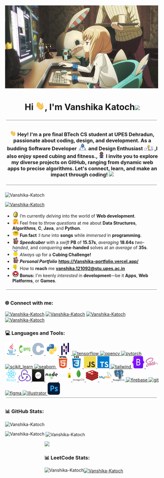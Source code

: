 ![MasterHead](https://github.com/Vanshika-Katoch/Vanshika-Katoch/blob/main/Assets/banner3.gif)
<h1 align="center"> Hi <a target="_blank" href="#"><img src="https://github.com/Vanshika-Katoch/Vanshika-Katoch/blob/main/Assets/Hi.gif" width="30" /></a>, I'm Vanshika Katoch<a target="_blank"><img src="https://github.com/Vanshika-Katoch/Vanshika-Katoch/blob/main/Assets/rocket%20bgless.gif" width="60px"/> </h1>
<img src="https://github.com/Vanshika-Katoch/Vanshika-Katoch/blob/main/Assets/border.gif" width="1100" height="10">
<h3 align="center"><a target="_blank" href="#"><img src="https://github.com/Vanshika-Katoch/Vanshika-Katoch/blob/main/Assets/Hi.gif" width="20" /></a> Hey! I'm a pre final BTech CS student at UPES Dehradun, passionate about coding, design, and development. As a budding Software Developer <a target="_blank"><img src="https://github.com/Vanshika-Katoch/Vanshika-Katoch/blob/main/Assets/Developer.gif" width="30px"/> </a> and Design Enthusiast <a target="_blank"><img src="https://github.com/Vanshika-Katoch/Vanshika-Katoch/blob/main/Assets/Designer.gif" width="30px"/> </a>,I also enjoy speed cubing and fitness.</b>, <a target="_blank"><img src="https://github.com/Vanshika-Katoch/Vanshika-Katoch/blob/main/Assets/Mario_Hello_Big.gif" width="20px"/> </a>I invite you to explore my diverse projects on GitHub, ranging from dynamic web apps to precise algorithms. Let's connect, learn, and make an impact through coding! <a target="_blank"><img src="https://github.com/Vanshika-Katoch/Vanshika-Katoch/blob/main/Assets/rocket%20bgless.gif" width="30px"/></h3>
<img src="https://github.com/Vanshika-Katoch/Vanshika-Katoch/blob/main/Assets/border.gif" width="1100" height="10">
<p align="left"> <img src="https://komarev.com/ghpvc/?username=Vanshika-Katoch&label=Profile%20views&color=0e75b6&style=flat" alt="Vanshika-Katoch" /> </p>
<!-- <img align ="right" alt = "coding" width ="250px" src ="https://github.com/Vanshika-Katoch/Vanshika-Katoch/blob/main/Assets/coding.gif"> -->


<p align="left"> <a href="https://github.com/ryo-ma/github-profile-trophy"><img src="https://github-profile-trophy.vercel.app/?username=Vanshika-Katoch&theme=dracula&row=2&column=4" alt="Vanshika-Katoch" width="400px" /></a> </p>

- <img alt="GIF" src="https://github.com/Vanshika-Katoch/Vanshika-Katoch/blob/main/Assets/coin.gif" width="20px" /> I’m currently *delving* into the world of **Web development**.
- <img alt="GIF" src="https://github.com/Vanshika-Katoch/Vanshika-Katoch/blob/main/Assets/hmm.gif" width="20px" /> Feel free to *throw* *questions* at me about **Data Structures**, **Algorithms**, **C**, **Java**, and **Python**.
- <img alt="GIF" src="https://github.com/Vanshika-Katoch/Vanshika-Katoch/blob/main/Assets/happy-unscreen.gif" width="20px" /> **Fun fact** :I *tune* into **songs** while *immersed* in **programming**.
- <img alt="GIF" src="https://github.com/Vanshika-Katoch/Vanshika-Katoch/blob/main/Assets/gandalf_parrot.gif" width="20px" /> ***Speedcuber*** with a *swift* **PB** of **15.57s**, *averaging* **18.64s** *two-handed*, and *conquering* **one-handed** solves at an *average* of **35s**.
- <img alt="GIF" src="https://github.com/Vanshika-Katoch/Vanshika-Katoch/blob/main/Assets/Medal.gif" width="20px" /> *Always* up for a **Cubing Challenge!**
- <img alt="GIF" src="https://github.com/Vanshika-Katoch/Vanshika-Katoch/blob/main/Assets/gandalf_parrot.gif" width="20px" /> ***Personal Portfolio*** **https://Vanshika-portfolio.vercel.app/**
- <img alt="GIF" src="https://github.com/Vanshika-Katoch/Vanshika-Katoch/blob/main/Assets/wave.gif" width="20px" /> How to **reach** me **vanshika.121092@stu.upes.ac.in**
- <img alt="GIF" src="https://github.com/Vanshika-Katoch/Vanshika-Katoch/blob/main/Assets/powerup.gif" width="20px" /> **Bonus:** I'm keenly *interested* in **development**—be it **Apps**, **Web Platforms**, or **Games**.
<img src="https://github.com/Vanshika-Katoch/Vanshika-Katoch/blob/main/Assets/border.gif" width="1100" height="10">
<h3 align="left">🌐 Connect with me:</h3>
<p align="left">
<a href="https://linkedin.com/in/Vanshika-Katoch" target="blank"><img align="center" src="https://raw.githubusercontent.com/rahuldkjain/github-profile-readme-generator/master/src/images/icons/Social/linked-in-alt.svg" alt="Vanshika-Katoch" height="30" width="40" /></a>
<!-- <a href="https://instagram.com/Vanshika-Katoch" target="blank"><img align="center" src="https://raw.githubusercontent.com/rahuldkjain/github-profile-readme-generator/master/src/images/icons/Social/instagram.svg" alt="Vanshika-Katoch" height="30" width="40" /></a> -->
<!-- <a href="https://instagram.com/shonen_mihawk" target="blank"><img align="center" src="https://raw.githubusercontent.com/rahuldkjain/github-profile-readme-generator/master/src/images/icons/Social/instagram.svg" alt="shonen_mihawk" height="30" width="40" /></a> -->
<a href="https://www.hackerrank.com/Vanshika-Katoch" target="blank"><img align="center" src="https://raw.githubusercontent.com/rahuldkjain/github-profile-readme-generator/master/src/images/icons/Social/hackerrank.svg" alt="Vanshika-Katoch" height="30" width="40" /></a>
<a href="https://www.leetcode.com/Vanshika-Katoch" target="blank"><img align="center" src="https://raw.githubusercontent.com/rahuldkjain/github-profile-readme-generator/master/src/images/icons/Social/leet-code.svg" alt="Vanshika-Katoch" height="30" width="40" /></a>
<a href="https://auth.geeksforgeeks.org/user/Vanshika-Katoch" target="blank"><img align="center" src="https://raw.githubusercontent.com/rahuldkjain/github-profile-readme-generator/master/src/images/icons/Social/geeks-for-geeks.svg" alt="Vanshika-Katoch" height="30" width="40" /></a>
</p>

<h3 align="left">💻 Languages and Tools:</h3>
<p align="left"><a href="https://www.java.com" target="_blank" rel="noreferrer"> <img src="https://raw.githubusercontent.com/devicons/devicon/master/icons/java/java-original.svg" alt="java" width="40" height="40"/> </a>
<a href="https://spring.io/projects/spring-boot/" target="_blank" rel="noreferrer"> <img src="https://github.com/Vanshika-Katoch/Vanshika-Katoch/blob/main/Assets/springio-ar21.svg" alt="Spring boot" width="40" height="40"/> </a>
<a href="https://www.cprogramming.com/" target="_blank" rel="noreferrer"> <img src="https://raw.githubusercontent.com/devicons/devicon/master/icons/c/c-original.svg" alt="c" width="40" height="40"/> </a>
<!-- <a href="https://www.w3schools.com/cpp/" target="_blank" rel="noreferrer"> <img src="https://raw.githubusercontent.com/devicons/devicon/master/icons/cplusplus/cplusplus-original.svg" alt="cplusplus" width="40" height="40"/> </a> -->
<a href="https://www.python.org" target="_blank" rel="noreferrer"> <img src="https://raw.githubusercontent.com/devicons/devicon/master/icons/python/python-original.svg" alt="python" width="40" height="40"/> </a>
<!-- <a href="https://www.djangoproject.com/" target="_blank" rel="noreferrer"> <img src="https://cdn.worldvectorlogo.com/logos/django.svg" alt="django" width="40" height="40"/> </a>  -->
<!-- <a href="https://flask.palletsprojects.com/en/3.0.x/" target="_blank" rel="noreferrer"> <img src="https://github.com/Vanshika-Katoch/Vanshika-Katoch/blob/main/Assets/flask-logo.png" alt="Flask" width="40" height="40"/> </a>  -->
<a href="https://pandas.pydata.org/" target="_blank" rel="noreferrer"> <img src="https://raw.githubusercontent.com/devicons/devicon/2ae2a900d2f041da66e950e4d48052658d850630/icons/pandas/pandas-original.svg" alt="pandas" width="40" height="40"/> </a> 
<a href="https://www.tensorflow.org" target="_blank" rel="noreferrer"> <img src="https://www.vectorlogo.zone/logos/tensorflow/tensorflow-icon.svg" alt="tensorflow" width="40" height="40"/> </a>
<a href="https://opencv.org/" target="_blank" rel="noreferrer"> <img src="https://www.vectorlogo.zone/logos/opencv/opencv-icon.svg" alt="opencv" width="40" height="40"/> </a> 
<a href="https://pytorch.org/" target="_blank" rel="noreferrer"> <img src="https://www.vectorlogo.zone/logos/pytorch/pytorch-icon.svg" alt="pytorch" width="40" height="40"/> </a>
<a href="https://scikit-learn.org/" target="_blank" rel="noreferrer"> <img src="https://upload.wikimedia.org/wikipedia/commons/0/05/Scikit_learn_logo_small.svg" alt="scikit_learn" width="40" height="40"/> </a> 
<a href="https://seaborn.pydata.org/" target="_blank" rel="noreferrer"> <img src="https://seaborn.pydata.org/_images/logo-mark-lightbg.svg" alt="seaborn" width="40" height="40"/> </a>
<a href="https://www.w3.org/html/" target="_blank" rel="noreferrer"> <img src="https://raw.githubusercontent.com/devicons/devicon/master/icons/html5/html5-original-wordmark.svg" alt="html5" width="40" height="40"/> </a>
<a href="https://www.w3schools.com/css/" target="_blank" rel="noreferrer"> <img src="https://raw.githubusercontent.com/devicons/devicon/master/icons/css3/css3-original-wordmark.svg" alt="css3" width="40" height="40"/> </a> 
<a href="https://developer.mozilla.org/en-US/docs/Web/JavaScript" target="_blank" rel="noreferrer"> <img src="https://raw.githubusercontent.com/devicons/devicon/master/icons/javascript/javascript-original.svg" alt="javascript" width="40" height="40"/> </a> 
<a href="https://www.typescriptlang.org/" target="_blank" rel="noreferrer"> <img src="https://raw.githubusercontent.com/devicons/devicon/master/icons/typescript/typescript-original.svg" alt="typescript" width="40" height="40"/> </a> 
<a href="https://tailwindcss.com/" target="_blank" rel="noreferrer"> <img src="https://www.vectorlogo.zone/logos/tailwindcss/tailwindcss-icon.svg" alt="tailwind" width="40" height="40"/> </a> 
<a href="https://getbootstrap.com" target="_blank" rel="noreferrer"> <img src="https://github.com/Vanshika-Katoch/Vanshika-Katoch/blob/main/Assets/bootsrap.svg" alt="bootstrap" width="40" height="40"/> </a> 
<a href="https://sass-lang.com" target="_blank" rel="noreferrer"> <img src="https://raw.githubusercontent.com/devicons/devicon/master/icons/sass/sass-original.svg" alt="sass" width="40" height="40"/> </a>
<a href="https://reactjs.org/" target="_blank" rel="noreferrer"> <img src="https://raw.githubusercontent.com/devicons/devicon/master/icons/react/react-original-wordmark.svg" alt="react" width="40" height="40"/> </a>
<a href="https://redux.js.org" target="_blank" rel="noreferrer"> <img src="https://raw.githubusercontent.com/devicons/devicon/master/icons/redux/redux-original.svg" alt="redux" width="40" height="40"/> </a> 
<!-- <a href="https://angularjs.org/" target="_blank" rel="noreferrer"> <img src="https://raw.githubusercontent.com/devicons/devicon/master/icons/angularjs/angularjs-original-wordmark.svg" alt="angularjs" width="40" height="40"/> </a> -->
<!-- <a href="https://angular.io/" target="_blank" rel="noreferrer"> <img src="https://angular.io/assets/images/logos/angular/angular.svg" alt="angular" width="40" height="40"/> </a> -->
<!-- <a href="https://vuejs.org/" target="_blank" rel="noreferrer"> <img src="https://raw.githubusercontent.com/devicons/devicon/master/icons/vuejs/vuejs-original-wordmark.svg" alt="Vue.js" width="40" height="40"/> </a>  -->
<a href="https://nextjs.org/" target="_blank" rel="noreferrer"> <img src="https://github.com/Vanshika-Katoch/Vanshika-Katoch/blob/main/Assets/nextjs.png" alt="Next.js" width="40" height="40"/> </a> 
<!-- <a href="https://threejs.org/" target="_blank" rel="noreferrer"> <img src="https://github.com/Vanshika-Katoch/Vanshika-Katoch/blob/main/Assets/threejs.png" alt="Three.js" width="40" height="40"/> </a>  -->
<a href="https://nodejs.org" target="_blank" rel="noreferrer"> <img src="https://raw.githubusercontent.com/devicons/devicon/master/icons/nodejs/nodejs-original-wordmark.svg" alt="nodejs" width="40" height="40"/> </a>
<!-- <a href="https://nestjs.com/" target="_blank" rel="noreferrer"> <img src="https://github.com/Vanshika-Katoch/Vanshika-Katoch/blob/main/Assets/nestjs-icon.svg" alt="Nest.js" width="40" height="40"/> </a> -->
<a href="https://expressjs.com" target="_blank" rel="noreferrer"> <img src="https://github.com/Vanshika-Katoch/Vanshika-Katoch/blob/main/Assets/expressjs.png" alt="express" width="40" height="40"/> </a>
<a href="https://www.mongodb.com/" target="_blank" rel="noreferrer"> <img src="https://raw.githubusercontent.com/devicons/devicon/master/icons/mongodb/mongodb-original-wordmark.svg" alt="mongodb" width="40" height="40"/> </a>
<a href="https://redis.io/" target="_blank" rel="noreferrer"> <img src="https://github.com/Vanshika-Katoch/Vanshika-Katoch/blob/main/Assets/redis-logo-svgrepo-com.svg" alt="Redis" width="40" height="40"/> </a> 
<a href="https://www.mysql.com/" target="_blank" rel="noreferrer"> <img src="https://raw.githubusercontent.com/devicons/devicon/master/icons/mysql/mysql-original-wordmark.svg" alt="mysql" width="40" height="40"/> </a>
<a href="https://www.postgresql.org" target="_blank" rel="noreferrer"> <img src="https://raw.githubusercontent.com/devicons/devicon/master/icons/postgresql/postgresql-original-wordmark.svg" alt="postgresql" width="40" height="40"/> </a>
<!-- <a href="https://www.oracle.com/" target="_blank" rel="noreferrer"> <img src="https://raw.githubusercontent.com/devicons/devicon/master/icons/oracle/oracle-original.svg" alt="oracle" width="40" height="40"/> </a> -->
<!-- <a href="https://dotnet.microsoft.com/" target="_blank" rel="noreferrer"> <img src="https://raw.githubusercontent.com/devicons/devicon/master/icons/dot-net/dot-net-original-wordmark.svg" alt="dotnet" width="40" height="40"/> </a>  -->
<a href="https://firebase.google.com/" target="_blank" rel="noreferrer"> <img src="https://www.vectorlogo.zone/logos/firebase/firebase-icon.svg" alt="firebase" width="40" height="40"/> </a>
<!-- <a href="https://www.docker.com/" target="_blank" rel="noreferrer"> <img src="https://raw.githubusercontent.com/devicons/devicon/master/icons/docker/docker-original-wordmark.svg" alt="docker" width="40" height="40"/> </a> -->
<!-- <a href="https://aws.amazon.com" target="_blank" rel="noreferrer"> <img src="https://raw.githubusercontent.com/devicons/devicon/master/icons/amazonwebservices/amazonwebservices-original-wordmark.svg" alt="aws" width="40" height="40"/> </a> -->
<!-- <a href="https://azure.microsoft.com/en-in/" target="_blank" rel="noreferrer"> <img src="https://www.vectorlogo.zone/logos/microsoft_azure/microsoft_azure-icon.svg" alt="azure" width="40" height="40"/> </a>  -->
<!-- <a href="https://cloud.google.com" target="_blank" rel="noreferrer"> <img src="https://www.vectorlogo.zone/logos/google_cloud/google_cloud-icon.svg" alt="gcp" width="40" height="40"/> </a>  -->
<!-- <a href="https://www.jenkins.io" target="_blank" rel="noreferrer"> <img src="https://www.vectorlogo.zone/logos/jenkins/jenkins-icon.svg" alt="jenkins" width="40" height="40"/> </a>  -->
<!-- <a href="https://kubernetes.io" target="_blank" rel="noreferrer"> <img src="https://www.vectorlogo.zone/logos/kubernetes/kubernetes-icon.svg" alt="kubernetes" width="40" height="40"/> </a> -->
<a href="https://git-scm.com/" target="_blank" rel="noreferrer"> <img src="https://www.vectorlogo.zone/logos/git-scm/git-scm-icon.svg" alt="git" width="40" height="40"/> 
<a href="https://www.figma.com/" target="_blank" rel="noreferrer"> <img src="https://www.vectorlogo.zone/logos/figma/figma-icon.svg" alt="figma" width="40" height="40"/> </a>
<a href="https://www.adobe.com/in/products/illustrator.html" target="_blank" rel="noreferrer"> <img src="https://www.vectorlogo.zone/logos/adobe_illustrator/adobe_illustrator-icon.svg" alt="illustrator" width="40" height="40"/> </a> 
<a href="https://www.photoshop.com/en" target="_blank" rel="noreferrer"> <img src="https://github.com/Vanshika-Katoch/Vanshika-Katoch/blob/main/Assets/Adobe_Photoshop_CC_icon.svg.png" alt="photoshop" width="40" height="40"/> </a>
<!-- <a href="https://www.blender.org/" target="_blank" rel="noreferrer"> <img src="https://download.blender.org/branding/community/blender_community_badge_white.svg" alt="blender" width="40" height="40"/> </a> -->
<!-- <a href="https://www.unrealengine.com/en-US" target="_blank" rel="noreferrer"> <img src="https://github.com/Vanshika-Katoch/Vanshika-Katoch/blob/main/Assets/unreal.png" alt="Unreal Engine 5" width="40" height="40"/> </a>  -->
<!-- <a href="https://www.adobe.com/in/products/premiere.html" target="_blank" rel="noreferrer"> <img src="https://github.com/Vanshika-Katoch/Vanshika-Katoch/blob/main/Assets/premiere%20pro.png" alt="premiere pro" width="40" height="40"/> </a> -->
<!-- <a href="https://www.adobe.com/in/products/aftereffects.html" target="_blank" rel="noreferrer"> <img src="https://github.com/Vanshika-Katoch/Vanshika-Katoch/blob/main/Assets/aftereffect.png" alt="after effects" width="40" height="40"/> </a></p> -->
<img src="https://github.com/Vanshika-Katoch/Vanshika-Katoch/blob/main/Assets/border.gif" width="1100" height="10">
<h3 align="left">📊 GitHub Stats:</h3>
<p><img align="center" src="https://github-readme-streak-stats.herokuapp.com/?user=Vanshika-Katoch&theme=ocean_dark" alt="Vanshika-Katoch"/></p>
<p><img align="left" src="https://github-readme-stats.vercel.app/api/top-langs?username=Vanshika-Katoch&show_icons=true&locale=en&layout=donut&theme=omni" alt="Vanshika-Katoch" height="200" /></p>
<p>&nbsp;<img align="center" src="https://github-readme-stats.vercel.app/api?username=Vanshika-Katoch&show_icons=true&locale=en&theme=jolly&icon_color=F8D866" alt="Vanshika-Katoch" height="200" /></p>
<p><img width="830" src="https://github-readme-activity-graph.vercel.app/graph?username=Vanshika-Katoch&bg_color=21232a&color=a8eeff&line=61dafb&point=f0fcff&area=true&hide_border=false" /></p>
<h3 align="left">📊 LeetCode Stats:</h3>
<p><a href="https://leetcode.com/u/Vanshika-Katoch/" target="_blank"><img align="left" src="https://leetcard.jacoblin.cool/Vanshika-Katoch?theme=unicorn&ext=contest" alt="Vanshika-Katoch" height="300"/></a></p>
<p><a href="https://leetcode.com/u/Vanshika-Katoch/" target="_blank"><img align="center" src="https://leetcard.jacoblin.cool/Vanshika-Katoch?theme=unicorn&ext=heatmap" alt="Vanshika-Katoch" height="300"/></a></p>
